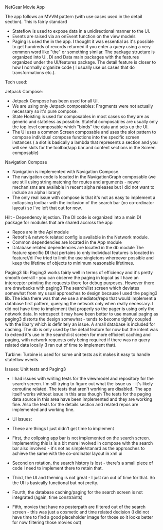 NetGear Movie App

The app follows an MVVM pattern (with use cases used in the detail section). This is fairly standard 
- Stateflow is used to expose data in a unidirectional manner to the UI.
- Events are raised via an onEvent function on the view models
- Paging is used the in the app. I thought it was essential as it's possible to get hundreds of records returned if you enter a query using a very common word like "the" or something similar.
The package structure is  organized into UI, DI and Data main packages with the features organized under the UI/features package.
The detail feature is closer to how I normally organize code ( I usually use us cases that do transformations etc.).

Tech used:

Jetpack Compose:
- Jetpack Compose has been used for all UI. 
- We are using only Jetpack composables: Fragments were not actually necessary so it's pure compose.
- State Hoisting is used for composables in most cases so they are as generic and stateless as possible. Stateful composables are usually only the top level composable which "binds" the data and sets up the UI.
- The UI uses a common Screen composable and uses the slot pattern to compose individual compose functions into the specific screen instances ( a slot is basically a lambda that represents a section and you will see slots for the toolbar/app bar and content sections in the Screen composable)
  
Navigation Compose
- Navigation is implemented with Navigation Compose.
- The navigation code is located in the NavigationGraph composable (we are still using string matching for routes and arguments - newer mechanisms are available in recent alpha releases but I did not want to include an alpha library)
- The only real issue with compose is that it's not as easy to implement a collapsing toolbar with the inclusion of the search bar (no co-ordinator layout) so I've left that out for now.

Hilt - Dependency injection.
The DI code is organized into a main DI package for modules that are shared accross the app
- Repos are in the Api module
- Retrofit & network related config is available in the Network module.
- Common dependencies are located in the App module
- Database related dependencies are located in the db module
The feature specific DI that pertains to only individual features is located in feature/<feature name>/di 
I've tried to limit the use singletons whereever possible and keep the lifetime of objects to minimum reasonable lifetimes.

Paging3 lib:
Paging3 works fairly well in terms of efficiency and it's pretty smooth overall - you can observe the paging in logcat as I have an interceptor printing the requests there for debug purposes. However there are drawbacks with paging3
The search/list screen which deviates somewhat from my usual approaches to design because I used the paging3 lib. The idea there was that we use a mediator/repo that would implement a database first pattern, querying the network only when really necessary. I did not have time to implement that properly so the pager is using only the network data. 
In retrospect it may have been better to use manual paging as paging3 distorts the design somewhat - tends to become tightly coupled with the libary which is definitely an issue. 
A small database is included for caching. The db is only used by the detail feature for now but the intent was to extend it's use in the search/list screen for more efficient caching and paging, with network requests only being required if there was no query related data locally (I ran out of time to implement that).

Turbine:
Turbine is used for some unit tests as it makes it easy to handle stateflow events

Issues:
Unit tests and Paging3
- I had issues with writing tests for the viewmodel and repository for the search screen. I'm stll trying to figure out what the issue us - it's likely coroutine related. The tests that aren't working are disabled. The app itself works without issue in this area though The tests for the paging data source in this area have been implemented and they are working fine. Also the tests for the details section and related repos are implemented and working fine.

- UI issues:
- These are things I just didn't get time to implement
- First, the collpsing app bar is not implemented on the search screen. Implementing this is is a bit more involved in compose with the search bar also involved - it's not as simple/stanard as the approaches to achieve the same with the co-ordinator layout in xml ui
- Second on rotation, the search history is lost - there's a small piece of code I need to implement there to retain that.
- Third, the UI and theming is not great - I just ran out of time for that. So the UI is basically functional but not pretty.
- Fourth, the database caching/paging  for the search screen is not integrated (again, time constraints)
- Fifth, movies that have no posterpath are filtered out of the search screen - this was just a cosmetic and time related decision (I did not have time to find a good placeholder image for those so it looks better for now filtering those movies out)
  
  







